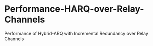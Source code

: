 # Performance-HARQ-over-Relay-Channels
Performance of Hybrid-ARQ with Incremental Redundancy over Relay Channels
